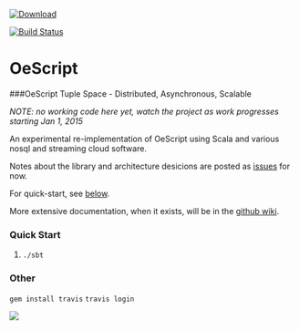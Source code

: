 [ ![Download](https://api.bintray.com/packages/navicore/maven/oescript_core/images/download.svg) ](https://bintray.com/navicore/maven/oescript_core/_latestVersion)

[![Build Status](https://travis-ci.org/navicore/OeScript.svg?branch=master)](https://travis-ci.org/navicore/OeScript)

OeScript
========

[decisions-blog]: https://github.com/navicore/OeScript/labels/blog  "Decisions Blog"
[oescript-wiki]: https://github.com/navicore/oescript/wiki  "OeScript Wiki"

###OeScript Tuple Space - Distributed, Asynchronous, Scalable

_NOTE: no working code here yet, watch the project as work progresses starting Jan 1, 2015_

An experimental re-implementation of OeScript using Scala and various nosql and streaming cloud software.

Notes about the library and architecture desicions are posted as [issues][decisions-blog] for now.

For quick-start, see [below](#quick-start).

More extensive documentation, when it exists, will be in the [github wiki][oescript-wiki].

### Quick Start

1. `./sbt`


### Other

`gem install travis`
`travis login`

<a href='https://bintray.com/navicore/maven/oescript-core/view?source=watch' alt='Get automatic notifications about new "oescript-core" versions'><img src='https://www.bintray.com/docs/images/bintray_badge_color.png'></a>

